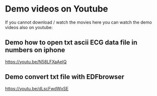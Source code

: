# Demo videos on Youtube 

If you cannot download / watch the movies here you can watch the demo videos also on youtube:

## Demo how to open txt ascii ECG data file in numbers on iphone ##
https://youtu.be/N58LFXaAeIQ

## Demo convert txt file with EDFbrowser ##
https://youtu.be/dLscFwdWxSE
